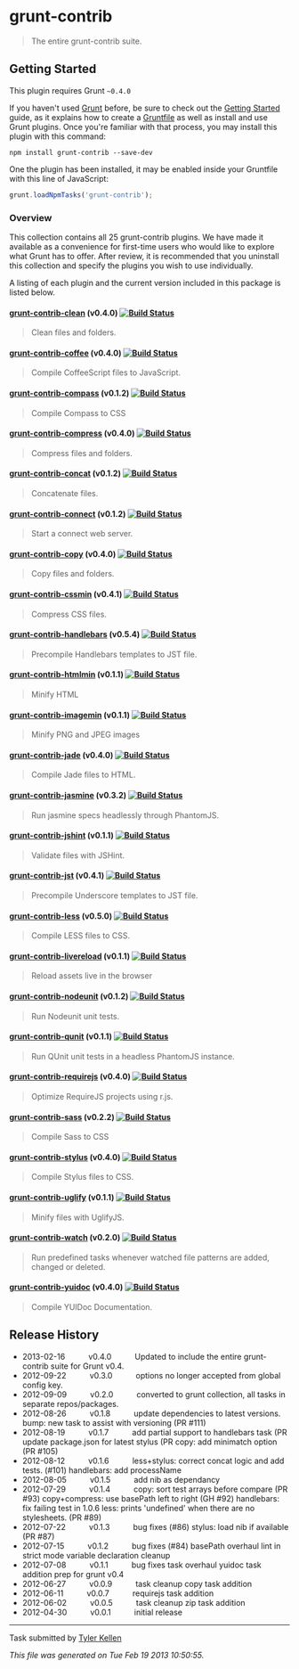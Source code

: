 # grunt-contrib

> The entire grunt-contrib suite.



## Getting Started
This plugin requires Grunt `~0.4.0`

If you haven't used [Grunt](http://gruntjs.com/) before, be sure to check out the [Getting Started](http://gruntjs.com/getting-started) guide, as it explains how to create a [Gruntfile](http://gruntjs.com/sample-gruntfile) as well as install and use Grunt plugins. Once you're familiar with that process, you may install this plugin with this command:

```shell
npm install grunt-contrib --save-dev
```

One the plugin has been installed, it may be enabled inside your Gruntfile with this line of JavaScript:

```js
grunt.loadNpmTasks('grunt-contrib');
```

### Overview
This collection contains all 25 grunt-contrib plugins.  We have made it available as a convenience for first-time users who would like to explore what Grunt has to offer.  After review, it is recommended that you uninstall this collection and specify the plugins you wish to use individually.

A listing of each plugin and the current version included in this package is listed below.


#### [grunt-contrib-clean](https://github.com/gruntjs/grunt-contrib-clean) (v0.4.0) [![Build Status](https://secure.travis-ci.org/gruntjs/grunt-contrib-clean.png?branch=master)](http://travis-ci.org/gruntjs/grunt-contrib-clean)
> Clean files and folders.

#### [grunt-contrib-coffee](https://github.com/gruntjs/grunt-contrib-coffee) (v0.4.0) [![Build Status](https://secure.travis-ci.org/gruntjs/grunt-contrib-coffee.png?branch=master)](http://travis-ci.org/gruntjs/grunt-contrib-coffee)
> Compile CoffeeScript files to JavaScript.

#### [grunt-contrib-compass](https://github.com/gruntjs/grunt-contrib-compass) (v0.1.2) [![Build Status](https://secure.travis-ci.org/gruntjs/grunt-contrib-compass.png?branch=master)](http://travis-ci.org/gruntjs/grunt-contrib-compass)
> Compile Compass to CSS

#### [grunt-contrib-compress](https://github.com/gruntjs/grunt-contrib-compress) (v0.4.0) [![Build Status](https://secure.travis-ci.org/gruntjs/grunt-contrib-compress.png?branch=master)](http://travis-ci.org/gruntjs/grunt-contrib-compress)
> Compress files and folders.

#### [grunt-contrib-concat](https://github.com/gruntjs/grunt-contrib-concat) (v0.1.2) [![Build Status](https://secure.travis-ci.org/gruntjs/grunt-contrib-concat.png?branch=master)](http://travis-ci.org/gruntjs/grunt-contrib-concat)
> Concatenate files.

#### [grunt-contrib-connect](https://github.com/gruntjs/grunt-contrib-connect) (v0.1.2) [![Build Status](https://secure.travis-ci.org/gruntjs/grunt-contrib-connect.png?branch=master)](http://travis-ci.org/gruntjs/grunt-contrib-connect)
> Start a connect web server.

#### [grunt-contrib-copy](https://github.com/gruntjs/grunt-contrib-copy) (v0.4.0) [![Build Status](https://secure.travis-ci.org/gruntjs/grunt-contrib-copy.png?branch=master)](http://travis-ci.org/gruntjs/grunt-contrib-copy)
> Copy files and folders.

#### [grunt-contrib-cssmin](https://github.com/gruntjs/grunt-contrib-cssmin) (v0.4.1) [![Build Status](https://secure.travis-ci.org/gruntjs/grunt-contrib-cssmin.png?branch=master)](http://travis-ci.org/gruntjs/grunt-contrib-cssmin)
> Compress CSS files.

#### [grunt-contrib-handlebars](https://github.com/gruntjs/grunt-contrib-handlebars) (v0.5.4) [![Build Status](https://secure.travis-ci.org/gruntjs/grunt-contrib-handlebars.png?branch=master)](http://travis-ci.org/gruntjs/grunt-contrib-handlebars)
> Precompile Handlebars templates to JST file.

#### [grunt-contrib-htmlmin](https://github.com/gruntjs/grunt-contrib-htmlmin) (v0.1.1) [![Build Status](https://secure.travis-ci.org/gruntjs/grunt-contrib-htmlmin.png?branch=master)](http://travis-ci.org/gruntjs/grunt-contrib-htmlmin)
> Minify HTML

#### [grunt-contrib-imagemin](https://github.com/gruntjs/grunt-contrib-imagemin) (v0.1.1) [![Build Status](https://secure.travis-ci.org/gruntjs/grunt-contrib-imagemin.png?branch=master)](http://travis-ci.org/gruntjs/grunt-contrib-imagemin)
> Minify PNG and JPEG images

#### [grunt-contrib-jade](https://github.com/gruntjs/grunt-contrib-jade) (v0.4.0) [![Build Status](https://secure.travis-ci.org/gruntjs/grunt-contrib-jade.png?branch=master)](http://travis-ci.org/gruntjs/grunt-contrib-jade)
> Compile Jade files to HTML.

#### [grunt-contrib-jasmine](https://github.com/gruntjs/grunt-contrib-jasmine) (v0.3.2) [![Build Status](https://secure.travis-ci.org/gruntjs/grunt-contrib-jasmine.png?branch=master)](http://travis-ci.org/gruntjs/grunt-contrib-jasmine)
> Run jasmine specs headlessly through PhantomJS.

#### [grunt-contrib-jshint](https://github.com/gruntjs/grunt-contrib-jshint) (v0.1.1) [![Build Status](https://secure.travis-ci.org/gruntjs/grunt-contrib-jshint.png?branch=master)](http://travis-ci.org/gruntjs/grunt-contrib-jshint)
> Validate files with JSHint.

#### [grunt-contrib-jst](https://github.com/gruntjs/grunt-contrib-jst) (v0.4.1) [![Build Status](https://secure.travis-ci.org/gruntjs/grunt-contrib-jst.png?branch=master)](http://travis-ci.org/gruntjs/grunt-contrib-jst)
> Precompile Underscore templates to JST file.

#### [grunt-contrib-less](https://github.com/gruntjs/grunt-contrib-less) (v0.5.0) [![Build Status](https://secure.travis-ci.org/gruntjs/grunt-contrib-less.png?branch=master)](http://travis-ci.org/gruntjs/grunt-contrib-less)
> Compile LESS files to CSS.

#### [grunt-contrib-livereload](https://github.com/gruntjs/grunt-contrib-livereload) (v0.1.1) [![Build Status](https://secure.travis-ci.org/gruntjs/grunt-contrib-livereload.png?branch=master)](http://travis-ci.org/gruntjs/grunt-contrib-livereload)
> Reload assets live in the browser

#### [grunt-contrib-nodeunit](https://github.com/gruntjs/grunt-contrib-nodeunit) (v0.1.2) [![Build Status](https://secure.travis-ci.org/gruntjs/grunt-contrib-nodeunit.png?branch=master)](http://travis-ci.org/gruntjs/grunt-contrib-nodeunit)
> Run Nodeunit unit tests.

#### [grunt-contrib-qunit](https://github.com/gruntjs/grunt-contrib-qunit) (v0.1.1) [![Build Status](https://secure.travis-ci.org/gruntjs/grunt-contrib-qunit.png?branch=master)](http://travis-ci.org/gruntjs/grunt-contrib-qunit)
> Run QUnit unit tests in a headless PhantomJS instance.

#### [grunt-contrib-requirejs](https://github.com/gruntjs/grunt-contrib-requirejs) (v0.4.0) [![Build Status](https://secure.travis-ci.org/gruntjs/grunt-contrib-requirejs.png?branch=master)](http://travis-ci.org/gruntjs/grunt-contrib-requirejs)
> Optimize RequireJS projects using r.js.

#### [grunt-contrib-sass](https://github.com/gruntjs/grunt-contrib-sass) (v0.2.2) [![Build Status](https://secure.travis-ci.org/gruntjs/grunt-contrib-sass.png?branch=master)](http://travis-ci.org/gruntjs/grunt-contrib-sass)
> Compile Sass to CSS

#### [grunt-contrib-stylus](https://github.com/gruntjs/grunt-contrib-stylus) (v0.4.0) [![Build Status](https://secure.travis-ci.org/gruntjs/grunt-contrib-stylus.png?branch=master)](http://travis-ci.org/gruntjs/grunt-contrib-stylus)
> Compile Stylus files to CSS.

#### [grunt-contrib-uglify](https://github.com/gruntjs/grunt-contrib-uglify) (v0.1.1) [![Build Status](https://secure.travis-ci.org/gruntjs/grunt-contrib-uglify.png?branch=master)](http://travis-ci.org/gruntjs/grunt-contrib-uglify)
> Minify files with UglifyJS.

#### [grunt-contrib-watch](https://github.com/gruntjs/grunt-contrib-watch) (v0.2.0) [![Build Status](https://secure.travis-ci.org/gruntjs/grunt-contrib-watch.png?branch=master)](http://travis-ci.org/gruntjs/grunt-contrib-watch)
> Run predefined tasks whenever watched file patterns are added, changed or deleted.

#### [grunt-contrib-yuidoc](https://github.com/gruntjs/grunt-contrib-yuidoc) (v0.4.0) [![Build Status](https://secure.travis-ci.org/gruntjs/grunt-contrib-yuidoc.png?branch=master)](http://travis-ci.org/gruntjs/grunt-contrib-yuidoc)
> Compile YUIDoc Documentation.



## Release History

 * 2013-02-16   v0.4.0   Updated to include the entire grunt-contrib suite for Grunt v0.4.
 * 2012-09-22   v0.3.0   options no longer accepted from global config key.
 * 2012-09-09   v0.2.0   converted to grunt collection, all tasks in separate repos/packages.
 * 2012-08-26   v0.1.8   update dependencies to latest versions. bump: new task to assist with versioning (PR #111)
 * 2012-08-19   v0.1.7   add partial support to handlebars task (PR update package.json for latest stylus (PR copy: add minimatch option (PR #105)
 * 2012-08-12   v0.1.6   less+stylus: correct concat logic and add tests. (#101) handlebars: add processName
 * 2012-08-05   v0.1.5   add nib as dependancy
 * 2012-07-29   v0.1.4   copy: sort test arrays before compare (PR #93) copy+compress: use basePath left to right (GH #92) handlebars: fix failing test in 1.0.6 less: prints 'undefined' when there are no stylesheets. (PR #89)
 * 2012-07-22   v0.1.3   bug fixes (#86) stylus: load nib if available (PR #87)
 * 2012-07-15   v0.1.2   bug fixes (#84) basePath overhaul lint in strict mode variable declaration cleanup
 * 2012-07-08   v0.1.1   bug fixes task overhaul yuidoc task addition prep for grunt v0.4
 * 2012-06-27   v0.0.9   task cleanup copy task addition
 * 2012-06-11   v0.0.7   requirejs task addition
 * 2012-06-02   v0.0.5   task cleanup zip task addition
 * 2012-04-30   v0.0.1   initial release

---

Task submitted by [Tyler Kellen](http://goingslowly.com)

*This file was generated on Tue Feb 19 2013 10:50:55.*
